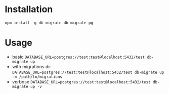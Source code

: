 # Installation

```
npm install -g db-migrate db-migrate-pg
```

# Usage

- basic `DATABASE_URL=postgres://test:test@localhost:5432/test db-migrate up`
- with migrations dir `DATABASE_URL=postgres://test:test@localhost:5432/test db-migrate up -m /path/to/migrations`
- verbose `DATABASE_URL=postgres://test:test@localhost:5432/test db-migrate up -v`
